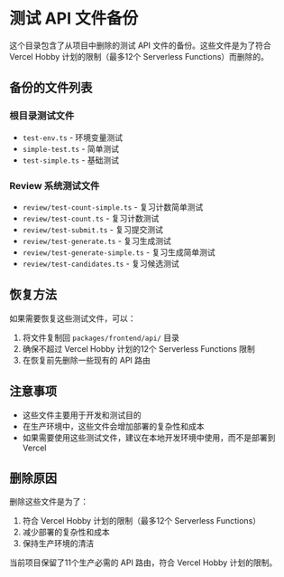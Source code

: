 # 测试 API 文件备份

这个目录包含了从项目中删除的测试 API 文件的备份。这些文件是为了符合 Vercel Hobby 计划的限制（最多12个 Serverless Functions）而删除的。

## 备份的文件列表

### 根目录测试文件
- `test-env.ts` - 环境变量测试
- `simple-test.ts` - 简单测试
- `test-simple.ts` - 基础测试

### Review 系统测试文件
- `review/test-count-simple.ts` - 复习计数简单测试
- `review/test-count.ts` - 复习计数测试
- `review/test-submit.ts` - 复习提交测试
- `review/test-generate.ts` - 复习生成测试
- `review/test-generate-simple.ts` - 复习生成简单测试
- `review/test-candidates.ts` - 复习候选测试

## 恢复方法

如果需要恢复这些测试文件，可以：

1. 将文件复制回 `packages/frontend/api/` 目录
2. 确保不超过 Vercel Hobby 计划的12个 Serverless Functions 限制
3. 在恢复前先删除一些现有的 API 路由

## 注意事项

- 这些文件主要用于开发和测试目的
- 在生产环境中，这些文件会增加部署的复杂性和成本
- 如果需要使用这些测试文件，建议在本地开发环境中使用，而不是部署到 Vercel

## 删除原因

删除这些文件是为了：
1. 符合 Vercel Hobby 计划的限制（最多12个 Serverless Functions）
2. 减少部署的复杂性和成本
3. 保持生产环境的清洁

当前项目保留了11个生产必需的 API 路由，符合 Vercel Hobby 计划的限制。 